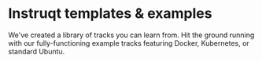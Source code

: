 # Instruqt templates & examples
We've created a library of tracks you can learn from. Hit the ground running with our fully-functioning example tracks featuring Docker, Kubernetes, or standard Ubuntu.
